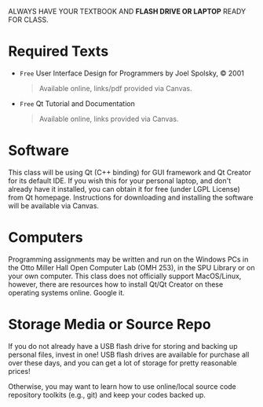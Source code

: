 ALWAYS HAVE YOUR TEXTBOOK AND **FLASH DRIVE OR LAPTOP** READY FOR CLASS.

# Required Texts
* `Free` User Interface Design for Programmers by Joel Spolsky, © 2001

    > Available online, links/pdf provided via Canvas.

* `Free` Qt Tutorial and Documentation

    > Available online, links provided via Canvas.

# Software

This class will be using Qt (C++ binding) for GUI framework and Qt Creator for its default IDE. If you wish this for your personal laptop, and don't already have it installed, you can obtain it for free (under LGPL License) from Qt homepage. Instructions for downloading and installing the software will be available via Canvas.

# Computers
Programming assignments may be written and run on the Windows PCs in the Otto Miller Hall Open Computer Lab (OMH 253), in the SPU Library or on your own computer. This class does not officially support MacOS/Linux, however, there are resources how to install Qt/Qt Creator on these operating systems online. Google it.

# Storage Media or Source Repo
If you do not already have a USB flash drive for storing and backing up personal files, invest in one!  USB flash drives are available for purchase all over these days, and you can get a lot of storage for pretty reasonable prices!

Otherwise, you may want to learn how to use online/local source code repository toolkits (e.g., git) and keep your codes backed up.

